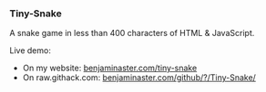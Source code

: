 
### Tiny-Snake

A snake game in less than 400 characters of HTML & JavaScript.

Live demo: 
- On my website: [benjaminaster.com/tiny-snake](https://benjaminaster.com/tiny-snake)
- On raw[]().githack.com: [benjaminaster.com/github/?/Tiny-Snake/](https://benjaminaster.com/github/?/Tiny-Snake/)
